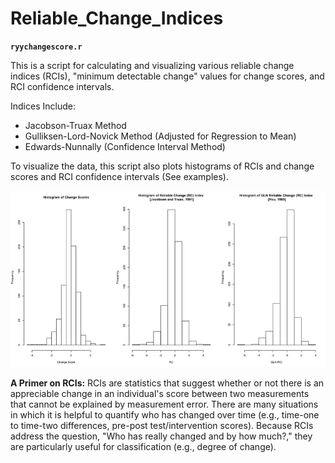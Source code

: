 # Reliable_Change_Indices

**`ryychangescore.r`**

This is a script for calculating and visualizing various reliable change indices (RCIs), "minimum detectable change" values for change scores, and RCI confidence intervals.  

Indices Include:
- Jacobson-Truax Method
- Gulliksen-Lord-Novick Method (Adjusted for Regression to Mean)
- Edwards-Nunnally (Confidence Interval Method)

To visualize the data, this script also plots histograms of RCIs and change scores and RCI confidence intervals (See examples).

![RCI Histograms](/images/ryyHist.png)

**A Primer on RCIs:** RCIs are statistics that suggest whether or not there is an appreciable change in an individual's score between two measurements that cannot be explained by measurement error.  There are many situations in which it is helpful to quantify who has changed over time (e.g., time-one to time-two differences, pre-post test/intervention scores).  Because RCIs address the question, "Who has really changed and by how much?," they are particularly useful for classification (e.g., degree of change).
